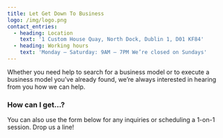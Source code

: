 ```yaml
---
title: Let Get Down To Business
logo: /img/logo.png
contact_entries:
  - heading: Location
    text: '1 Custom House Quay, North Dock, Dublin 1, D01 KF84'
  - heading: Working hours
    text: 'Monday – Saturday: 9AM – 7PM We’re closed on Sundays'
---
```

Whether you need help to search for a business model or to execute a business model you’ve already found, we’re always interested in hearing from you how we can help.

<h3 class="f4 b lh-title mb2">How can I get…?</h3>

You can also use the form below for any inquiries or scheduling a 1-on-1 session. Drop us a line!

